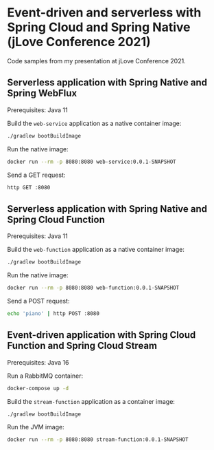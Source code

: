 # Event-driven and serverless with Spring Cloud and Spring Native (jLove Conference 2021)

Code samples from my presentation at jLove Conference 2021.

## Serverless application with Spring Native and Spring WebFlux

Prerequisites: Java 11

Build the `web-service` application as a native container image:

```bash
./gradlew bootBuildImage
```

Run the native image:

```bash
docker run --rm -p 8080:8080 web-service:0.0.1-SNAPSHOT
```

Send a GET request:

```bash
http GET :8080
```

## Serverless application with Spring Native and Spring Cloud Function

Prerequisites: Java 11

Build the `web-function` application as a native container image:

```bash
./gradlew bootBuildImage
```

Run the native image:

```bash
docker run --rm -p 8080:8080 web-function:0.0.1-SNAPSHOT
```

Send a POST request:

```bash
echo 'piano' | http POST :8080
```

## Event-driven application with Spring Cloud Function and Spring Cloud Stream

Prerequisites: Java 16

Run a RabbitMQ container:

```bash
docker-compose up -d
```

Build the `stream-function` application as a container image:

```bash
./gradlew bootBuildImage
```

Run the JVM image:

```bash
docker run --rm -p 8080:8080 stream-function:0.0.1-SNAPSHOT
```
